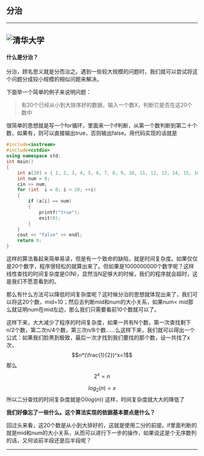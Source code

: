 ## 分治
---
![清华大学](https://img.imgdb.cn/item/600ab3393ffa7d37b32e74e2.jpg)
---
#### 什么是分治？
分治，顾名思义就是分而治之。遇到一些较大规模的问题时，我们就可以尝试将这个问题分成较小规模的相似问题来解决。

下面举一个简单的例子来说明问题：

>有20个已经从小到大排序好的数据，输入一个数X，判断它是否在这20个数中

很简单的思想就是写一个for循环，里面来一个if判断，从第一个数判断到第二十个数，如果有，则可以直接输出true，否则输出false。用代码实现的话就是
``` cpp
#include<iostream>
#include<cstdio>
using namespace std;
int main()
{
    int a[20] = { 1, 2, 3, 4, 5, 6, 7, 8, 9, 10, 11, 12, 13, 14, 15, 16, 17, 18, 19, 20};
    int num = 0;
    cin >> num;
    for (int  i = 0; i < 20; ++i)
    {
        if (a[i] == num)
        {
            printf("true");
            exit(0);
        }
    }
    cout << "false" << endl;
    return 0;
}
```
这样的算法看起来简单易读，但是有一个致命的缺陷，就是时间复杂度。如果仅仅是20个数字，程序很轻松的就算出来了。但如果是1000000000个数字呢？这样线性查找的时间复杂度是O(N)，显然当N足够大的时候，我们的程序就会超时，这是我们不愿意看到的。

那么有什么方法可以降低时间复杂度呢？这时候分治的思想就体现出来了，我们可以将这20个数，mid=10；然后去判断mid和num的大小关系，如果num\< mid那么就证明num在mid左边，那么我们只需要看前10个数就可以了。

这样下来，大大减少了程序的时间复杂度，如果一共有N个数，第一次查找剩下n/2个数，第二次n/4个数，第三次n/8个数……么这样下来，我们就可以得出一个公式：如果我们脸黑到极致，最后一次才找到我们要找的那个数，设一共找了x次，
$$n*(\frac{1}{2})^x=1$$
那么
$$2^x=n$$

$$log_2(n)=x$$
所以二分查找的时间复杂度就是O($log(n)$)
这样，时间复杂度就大大的降低了

**我们好像忘了一些什么。这个算法实现的依据基本要点是什么？**

回过头来看，这20个数是从小到大排好的，这就是使用二分的前提。if里面判断的就是mid和num的大小关系，从而可以进行下一步的操作，如果说这是个无序数列的话，又何谈前半段还是后半段呢？

---
